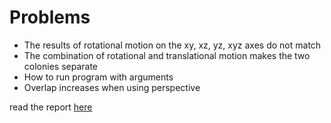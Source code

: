 # Problems

<ul>
  <li>The results of rotational motion on the xy, xz, yz, xyz axes do not match</li>
  <li>The combination of rotational and translational motion makes the two colonies separate</li>
  <li>How to run program with arguments</li>
  <li>Overlap increases when using perspective</li>
</ul>

<p>read the report <a href="report.md">here</a>